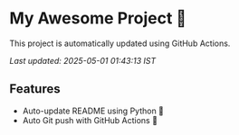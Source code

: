 # My Awesome Project 🚀

This project is automatically updated using GitHub Actions.

_Last updated: 2025-05-01 01:43:13 IST_

## Features
- Auto-update README using Python 🐍
- Auto Git push with GitHub Actions 🤖
